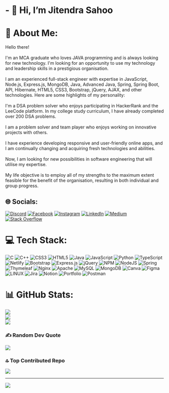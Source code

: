 <h1> - 👋 Hi, I’m Jitendra Sahoo </h1>

# 💫 About Me:
Hello there!<br><br>I'm an MCA graduate who loves JAVA programming and is always looking for new technology. I'm looking for an opportunity to use my technology and leadership skills in a prestigious organisation.<br><br>I am an experienced full-stack engineer with expertise in JavaScript, Node.js, Express.js, MongoDB, Java, Advanced Java, Spring, Spring Boot, API, Hibernate, HTML5, CSS3, Bootstrap, jQuery, AJAX, and other technologies. Here are some highlights of my personality:<br><br>I'm a DSA problem solver who enjoys participating in HackerRank and the LeeCode platform. In my college study curriculum, I have already completed over 200 DSA problems.<br><br>I am a problem solver and team player who enjoys working on innovative projects with others.<br><br>I have experience developing responsive and user-friendly online apps, and I am continually changing and acquiring fresh technologies and abilities.<br><br>Now, I am looking for new possibilities in software engineering that will utilise my expertise.<br><br>My life objective is to employ all of my strengths to the maximum extent feasible for the benefit of the organisation, resulting in both individual and group progress.


## 🌐 Socials:
[![Discord](https://img.shields.io/badge/Discord-%237289DA.svg?logo=discord&logoColor=white)](https://discord.gg/Jitendra.Sahoo#9380) [![Facebook](https://img.shields.io/badge/Facebook-%231877F2.svg?logo=Facebook&logoColor=white)](https://www.facebook.com/kjrfbid/) [![Instagram](https://img.shields.io/badge/Instagram-%23E4405F.svg?logo=Instagram&logoColor=white)](https://www.instagram.com/jitendra.sahoo.00/) [![LinkedIn](https://img.shields.io/badge/LinkedIn-%230077B5.svg?logo=linkedin&logoColor=white)](https://www.linkedin.com/in/jitendra-sahoo/) [![Medium](https://img.shields.io/badge/Medium-12100E?logo=medium&logoColor=white)](https://medium.com/@Jitendra.Sahoo) [![Stack Overflow](https://img.shields.io/badge/-Stackoverflow-FE7A16?logo=stack-overflow&logoColor=white)](https://stackoverflow.com/users/18756065/jitendra-sahoo) 



# 💻 Tech Stack:
![C](https://img.shields.io/badge/c-%2300599C.svg?style=for-the-badge&logo=c&logoColor=white) ![C++](https://img.shields.io/badge/c++-%2300599C.svg?style=for-the-badge&logo=c%2B%2B&logoColor=white) ![CSS3](https://img.shields.io/badge/css3-%231572B6.svg?style=for-the-badge&logo=css3&logoColor=white) ![HTML5](https://img.shields.io/badge/html5-%23E34F26.svg?style=for-the-badge&logo=html5&logoColor=white) ![Java](https://img.shields.io/badge/java-%23ED8B00.svg?style=for-the-badge&logo=java&logoColor=white) ![JavaScript](https://img.shields.io/badge/javascript-%23323330.svg?style=for-the-badge&logo=javascript&logoColor=%23F7DF1E) ![Python](https://img.shields.io/badge/python-3670A0?style=for-the-badge&logo=python&logoColor=ffdd54) ![TypeScript](https://img.shields.io/badge/typescript-%23007ACC.svg?style=for-the-badge&logo=typescript&logoColor=white) ![Netlify](https://img.shields.io/badge/netlify-%23000000.svg?style=for-the-badge&logo=netlify&logoColor=#00C7B7) ![Bootstrap](https://img.shields.io/badge/bootstrap-%23563D7C.svg?style=for-the-badge&logo=bootstrap&logoColor=white) ![Express.js](https://img.shields.io/badge/express.js-%23404d59.svg?style=for-the-badge&logo=express&logoColor=%2361DAFB) ![jQuery](https://img.shields.io/badge/jquery-%230769AD.svg?style=for-the-badge&logo=jquery&logoColor=white) ![NPM](https://img.shields.io/badge/NPM-%23000000.svg?style=for-the-badge&logo=npm&logoColor=white) ![NodeJS](https://img.shields.io/badge/node.js-6DA55F?style=for-the-badge&logo=node.js&logoColor=white) ![Spring](https://img.shields.io/badge/spring-%236DB33F.svg?style=for-the-badge&logo=spring&logoColor=white) ![Thymeleaf](https://img.shields.io/badge/Thymeleaf-%23005C0F.svg?style=for-the-badge&logo=Thymeleaf&logoColor=white) ![Nginx](https://img.shields.io/badge/nginx-%23009639.svg?style=for-the-badge&logo=nginx&logoColor=white) ![Apache](https://img.shields.io/badge/apache-%23D42029.svg?style=for-the-badge&logo=apache&logoColor=white) ![MySQL](https://img.shields.io/badge/mysql-%2300f.svg?style=for-the-badge&logo=mysql&logoColor=white) ![MongoDB](https://img.shields.io/badge/MongoDB-%234ea94b.svg?style=for-the-badge&logo=mongodb&logoColor=white) ![Canva](https://img.shields.io/badge/Canva-%2300C4CC.svg?style=for-the-badge&logo=Canva&logoColor=white) 	![Figma](https://img.shields.io/badge/figma-%23F24E1E.svg?style=for-the-badge&logo=figma&logoColor=white) ![LINUX](https://img.shields.io/badge/Linux-FCC624?style=for-the-badge&logo=linux&logoColor=black) ![Jira](https://img.shields.io/badge/jira-%230A0FFF.svg?style=for-the-badge&logo=jira&logoColor=white) ![Notion](https://img.shields.io/badge/Notion-%23000000.svg?style=for-the-badge&logo=notion&logoColor=white) ![Portfolio](https://img.shields.io/badge/Portfolio-%23000000.svg?style=for-the-badge&logo=firefox&logoColor=#FF7139) ![Postman](https://img.shields.io/badge/Postman-FF6C37?style=for-the-badge&logo=postman&logoColor=white)



# 📊 GitHub Stats:
![](https://github-readme-stats.vercel.app/api?username=KJR-dev&theme=dark&hide_border=false&include_all_commits=true&count_private=false)<br/>
![](https://github-readme-streak-stats.herokuapp.com/?user=KJR-dev&theme=dark&hide_border=false)<br/>
![](https://github-readme-stats.vercel.app/api/top-langs/?username=KJR-dev&theme=dark&hide_border=false&include_all_commits=true&count_private=false&layout=compact)



### ✍️ Random Dev Quote
![](https://quotes-github-readme.vercel.app/api?type=horizontal&theme=radical)

### 🔝 Top Contributed Repo
![](https://github-contributor-stats.vercel.app/api?username=KJR-dev&limit=5&theme=tokyonight&combine_all_yearly_contributions=true)

---
[![](https://visitcount.itsvg.in/api?id=KJR-dev&icon=0&color=0)](https://visitcount.itsvg.in)

<!-- Proudly created with GPRM ( https://gprm.itsvg.in ) -->
